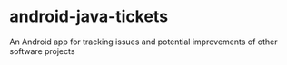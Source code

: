# android-java-tickets
An Android app for tracking issues and potential improvements of other software projects
